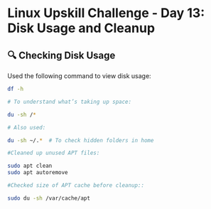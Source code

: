 # Linux Upskill Challenge - Day 13: Disk Usage and Cleanup

## 🔍 Checking Disk Usage

Used the following command to view disk usage:

```bash
df -h

# To understand what’s taking up space:

du -sh /*

# Also used:

du -sh ~/.*  # To check hidden folders in home

#Cleaned up unused APT files:

sudo apt clean
sudo apt autoremove

#Checked size of APT cache before cleanup::

sudo du -sh /var/cache/apt

